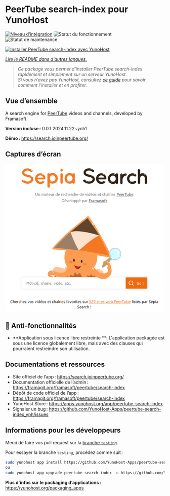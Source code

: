 <!--
Nota bene : ce README est automatiquement généré par <https://github.com/YunoHost/apps/tree/master/tools/readme_generator>
Il NE doit PAS être modifié à la main.
-->

# PeerTube search-index pour YunoHost

[![Niveau d’intégration](https://apps.yunohost.org/badge/integration/peertube-search-index)](https://ci-apps.yunohost.org/ci/apps/peertube-search-index/)
![Statut du fonctionnement](https://apps.yunohost.org/badge/state/peertube-search-index)
![Statut de maintenance](https://apps.yunohost.org/badge/maintained/peertube-search-index)

[![Installer PeerTube search-index avec YunoHost](https://install-app.yunohost.org/install-with-yunohost.svg)](https://install-app.yunohost.org/?app=peertube-search-index)

*[Lire le README dans d'autres langues.](./ALL_README.md)*

> *Ce package vous permet d’installer PeerTube search-index rapidement et simplement sur un serveur YunoHost.*  
> *Si vous n’avez pas YunoHost, consultez [ce guide](https://yunohost.org/install) pour savoir comment l’installer et en profiter.*

## Vue d’ensemble

A search engine for [PeerTube](https://joinpeertube.org/) videos and channels, developed by Framasoft.


**Version incluse :** 0.0.1.2024.11.22~ynh1

**Démo :** <https://search.joinpeertube.org/>

## Captures d’écran

![Capture d’écran de PeerTube search-index](./doc/screenshots/sepia-search-screenshot.png)

## :red_circle: Anti-fonctionnalités

- **Application sous licence libre restreinte **: L'application packagée est sous une licence globalement libre, mais avec des clauses qui pourraient restreindre son utilisation.

## Documentations et ressources

- Site officiel de l’app : <https://search.joinpeertube.org/>
- Documentation officielle de l’admin : <https://framagit.org/framasoft/peertube/search-index>
- Dépôt de code officiel de l’app : <https://framagit.org/framasoft/peertube/search-index>
- YunoHost Store : <https://apps.yunohost.org/app/peertube-search-index>
- Signaler un bug : <https://github.com/YunoHost-Apps/peertube-search-index_ynh/issues>

## Informations pour les développeurs

Merci de faire vos pull request sur la [branche `testing`](https://github.com/YunoHost-Apps/peertube-search-index_ynh/tree/testing).

Pour essayer la branche `testing`, procédez comme suit :

```bash
sudo yunohost app install https://github.com/YunoHost-Apps/peertube-search-index_ynh/tree/testing --debug
ou
sudo yunohost app upgrade peertube-search-index -u https://github.com/YunoHost-Apps/peertube-search-index_ynh/tree/testing --debug
```

**Plus d’infos sur le packaging d’applications :** <https://yunohost.org/packaging_apps>
